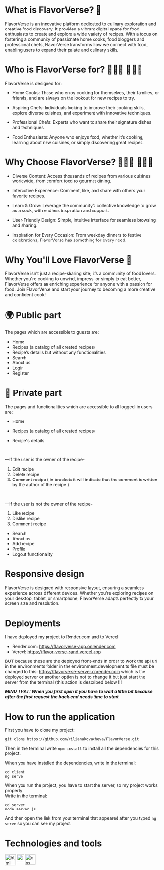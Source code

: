 # What is FlavorVerse? 🍜
FlavorVerse is an innovative platform dedicated to culinary exploration and creative food discovery. It provides a vibrant digital space for food enthusiasts to create and explore a wide variety of recipes. With a focus on fostering a community of passionate home cooks, food bloggers and professional chefs, FlavorVerse transforms how we connect with food, enabling users to expand their palate and culinary skills.

# Who is FlavorVerse for? 🙋🏼‍♀️ 🙋🏽‍♂️
FlavorVerse is designed for:

* Home Cooks: Those who enjoy cooking for themselves, their families, or friends, and are always on the lookout for new recipes to try.

* Aspiring Chefs: Individuals looking to improve their cooking skills, explore diverse cuisines, and experiment with innovative techniques.

* Professional Chefs: Experts who want to share their signature dishes and techniques

* Food Enthusiasts: Anyone who enjoys food, whether it’s cooking, learning about new cuisines, or simply discovering great recipes.

# Why Choose FlavorVerse? 🤷🏻‍♀️ 🤷🏽‍♂️

* Diverse Content: Access thousands of recipes from various cuisines worldwide, from comfort food to gourmet dining.

* Interactive Experience: Comment, like, and share with others your favorite recipes.

* Learn & Grow: Leverage the community’s collective knowledge to grow as a cook, with endless inspiration and support.

* User-Friendly Design: Simple, intuitive interface for seamless browsing and sharing.

* Inspiration for Every Occasion: From weekday dinners to festive celebrations, FlavorVerse has something for every need.

# Why You'll Love FlavorVerse 🩷
FlavorVerse isn’t just a recipe-sharing site; it’s a community of food lovers. Whether you're cooking to unwind, impress, or simply to eat better, FlavorVerse offers an enriching experience for anyone with a passion for food. Join FlavorVerse and start your journey to becoming a more creative and confident cook!

# 🌍 Public part
The pages which are accessible to guests are:

* Home
* Recipes (a catalog of all created recipes)
* Recipe’s details but without any functionalities
* Search
* About us
* Login
* Register

# 👤 Private part
The pages and functionalities which are accessible to all logged-in users are:

* Home
* Recipes (a catalog of all created recipes)



* Recipe's details
<br>

—If the user is the owner of the recipe-
1. Edit recipe
2. Delete recipe
3. Comment recipe ( in brackets it will indicate that the comment is written by the author of the recipe )
<br>

—If the user is not the owner of the recipe-
1. Like recipe
2. Dislike recipe
3. Comment recipe



* Search
* About us
* Add recipe
* Profile
* Logout functionality

# Responsive design
FlavorVerse is designed with responsive layout, ensuring a seamless experience across different devices. Whether you’re exploring recipes on your desktop, tablet, or smartphone, FlavorVerse adapts perfectly to your screen size and resolution.

# Deployments
I have deployed my project to Render.com and to Vercel

* Render.com: https://flavorverse-app.onrender.com
* Vercel: https://flavor-verse-sand.vercel.app

BUT because these are the deployed front-ends in order to work the api url in the environments folder in the environment.development.ts file must be changed to this: https://flavorverse-server.onrender.com  which is the deployed server or another option is not to change it but just start the server from the terminal (this action is described below )!!

***MIND THAT: When you first open it you have to wait a little bit because after the first request the back-end needs time to start***

# How to run the application

First you have to clone my project:

```
git clone https://github.com/vilianakovacheva/FlavorVerse.git
```

Then in the terminal write ```npm install``` to install all the dependencies for this project.

When you have installed the dependencies, write in the terminal:
```
cd client
ng serve
```

When you run the project, you have to start the server, so my project works properly
<br>
Write in the terminal:
```
cd server
node server.js
```

And then open the link from your terminal that appeared after you typed ```ng serve``` so you can see my project.

# Technologies and tools
<img align="left" alt="html" width="35px" src="https://upload.wikimedia.org/wikipedia/commons/thumb/6/61/HTML5_logo_and_wordmark.svg/1200px-HTML5_logo_and_wordmark.svg.png" />

<img align="left" alt="css" width="25px" src="https://upload.wikimedia.org/wikipedia/commons/thumb/d/d5/CSS3_logo_and_wordmark.svg/800px-CSS3_logo_and_wordmark.svg.png" />

<img align="left" alt="css" width="33px" src="https://images.seeklogo.com/logo-png/50/2/angular-icon-logo-png_seeklogo-507324.png?v=638686931700000000" />